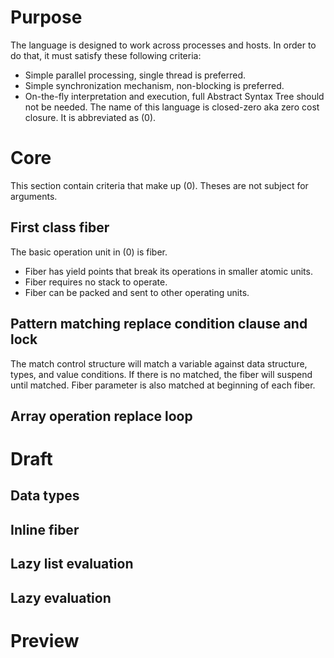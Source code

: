 Purpose
=======
The language is designed to work across processes and hosts. In order to do that, it must satisfy these following criteria:
 - Simple parallel processing, single thread is preferred.
 - Simple synchronization mechanism, non-blocking is preferred.
 - On-the-fly interpretation and execution, full Abstract Syntax Tree should not be needed.
The name of this language is closed-zero aka zero cost closure. It is abbreviated as (0).

Core
====
This section contain criteria that make up (0). Theses are not subject for arguments.

## First class fiber
The basic operation unit in (0) is fiber.
 - Fiber has yield points that break its operations in smaller atomic units.
 - Fiber requires no stack to operate.
 - Fiber can be packed and sent to other operating units.

## Pattern matching replace condition clause and lock
The match control structure will match a variable against data structure, types, and value conditions. If there is no matched, the fiber will suspend until matched. Fiber parameter is also matched at beginning of each fiber.

## Array operation replace loop

Draft
=====

## Data types

## Inline fiber

## Lazy list evaluation

## Lazy evaluation

Preview
=======
